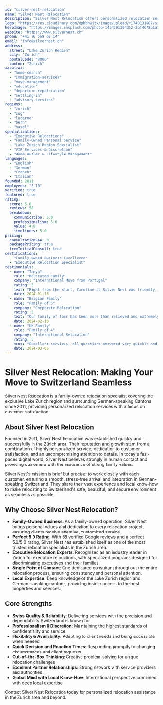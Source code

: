 ```yaml
---
id: "silver-nest-relocation"
name: "Silver Nest Relocation"
description: "Silver Nest Relocation offers personalized relocation services in Zurich and German-speaking Switzerland since 2011. Family-owned business specializing in executive relocations with perfect 5.0 rating."
logo: "https://res.cloudinary.com/dphbnwjtx/image/upload/v1748131687/silvernest_vvrrjk.webp"
heroImage: "https://images.unsplash.com/photo-1454391304352-2bf4678b1a7a?w=1200&h=600&fit=crop"
website: "https://www.silvernest.ch"
phone: "+41 76 569 62 14"
email: "info@silvernest.ch"
address:
  street: "Lake Zurich Region"
  city: "Zurich"
  postalCode: "8000"
  canton: "Zurich"
services:
  - "home-search"
  - "immigration-services"
  - "move-management"
  - "education"
  - "departure-repatriation"
  - "settling-in"
  - "advisory-services"
regions:
  - "zurich"
  - "zug"
  - "lucerne"
  - "bern"
  - "basel"
specializations:
  - "Executive Relocations"
  - "Family-Owned Personal Service"
  - "Lake Zurich Region Specialist"
  - "VIP Services & Discretion"
  - "Home Butler & Lifestyle Management"
languages:
  - "English"
  - "German"
  - "French"
  - "Italian"
founded: 2011
employees: "5-10"
verified: true
featured: true
rating:
  score: 5.0
  reviews: 58
  breakdown:
    communication: 5.0
    professionalism: 5.0
    value: 4.8
    timeliness: 5.0
pricing:
  consultationFee: 0
  packagePricing: true
  freeInitialConsult: true
certifications:
  - "Family-Owned Business Excellence"
  - "Executive Relocation Specialist"
testimonials:
  - name: "Tanya"
    role: "Relocated Family"
    company: "International Move from Portugal"
    rating: 5
    text: "Right from the start, Caroline at Silver Nest was friendly, optimistic, and professional. What set Silver Nest apart from competitors was Caroline's willingness and determination to meet our criteria with confidence. She was quick to respond to our e-mails and answer any of our questions. A five star service that I would definitely recommend!"
    date: 2024-01-15
  - name: "Belgian Family"
    role: "Family of 5"
    company: "Corporate Relocation"
    rating: 5
    text: "Our family of four has been more than relieved and extremely pleased to have Caroline take over our move when relocating to Zurich. She proved to be an incredible worthwhile investment which really lowered our stress levels during the move. She handled the moving companies for us, gave us advice about which service provider to use and took care of importing our car. We highly recommend her to anyone moving to Zurich!"
    date: 2024-02-10
  - name: "UK Family"
    role: "Family of 4"
    company: "International Relocation"
    rating: 5
    text: "Excellent services, all questions answered very quickly and professionally. Silver Nest Relocation is willing to help even after the relocation if more issues arise. Overall, they make the process of moving easy and smooth!"
    date: 2024-03-05
---
```


# Silver Nest Relocation: Making Your Move to Switzerland Seamless

Silver Nest Relocation is a family-owned relocation specialist covering the exclusive Lake Zurich region and surrounding German-speaking Cantons since 2011, providing personalized relocation services with a focus on customer satisfaction.

## About Silver Nest Relocation

Founded in 2011, Silver Nest Relocation was established quickly and successfully in the Zürich area. Their reputation and growth stem from a combination of highly personalized service, dedication to customer satisfaction, and an uncompromising attention to details. In today's fast-paced digital world, Silver Nest believes strongly in human contact and providing customers with the assurance of strong family values.

Silver Nest's mission is brief but precise: to work closely with each customer, ensuring a smooth, stress-free arrival and integration in German-speaking Switzerland. They share their vast experience and local know-how to make relocating to Switzerland's safe, beautiful, and secure environment as seamless as possible.

## Why Choose Silver Nest Relocation?

- **Family-Owned Business**: As a family-owned operation, Silver Nest brings personal values and dedication to every relocation project, ensuring clients receive attentive, customized service.
- **Perfect 5.0 Rating**: With 58 verified Google reviews and a perfect 5.0/5.0 rating, Silver Nest has established itself as one of the most trusted relocation specialists in the Zurich area.
- **Executive Relocation Experts**: Recognized as an industry leader in Zurich for executive relocations, with specialized programs designed for discriminating executives and their families.
- **Single Point of Contact**: One dedicated consultant throughout the entire relocation process, ensuring consistency and personal attention.
- **Local Expertise**: Deep knowledge of the Lake Zurich region and German-speaking cantons, providing insider access to the best properties and services.

## Core Strengths

- **Swiss Quality & Reliability**: Delivering services with the precision and dependability Switzerland is known for
- **Professionalism & Discretion**: Maintaining the highest standards of confidentiality and service
- **Flexibility & Availability**: Adapting to client needs and being accessible when needed
- **Quick Decision and Reaction Times**: Responding promptly to changing circumstances and client requests
- **Out-of-the-Box Thinking**: Creative problem-solving for unique relocation challenges
- **Excellent Partner Relationships**: Strong network with service providers and authorities
- **Global Mind with Local Know-How**: International perspective combined with deep local expertise

Contact Silver Nest Relocation today for personalized relocation assistance in the Zurich area and beyond. 